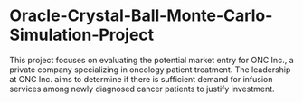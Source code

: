 # Oracle-Crystal-Ball-Monte-Carlo-Simulation-Project
This project focuses on evaluating the potential market entry for ONC Inc., a private company specializing in oncology patient treatment. The leadership at ONC Inc. aims to determine if there is sufficient demand for infusion services among newly diagnosed cancer patients to justify investment.
